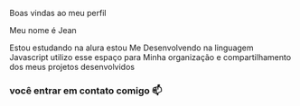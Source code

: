 Boas vindas ao meu perfil

Meu nome é Jean

Estou estudando na alura
estou Me Desenvolvendo na linguagem Javascript
utilizo esse espaço para Minha organização e compartilhamento dos meus projetos desenvolvidos

### você entrar em contato comigo 📫
